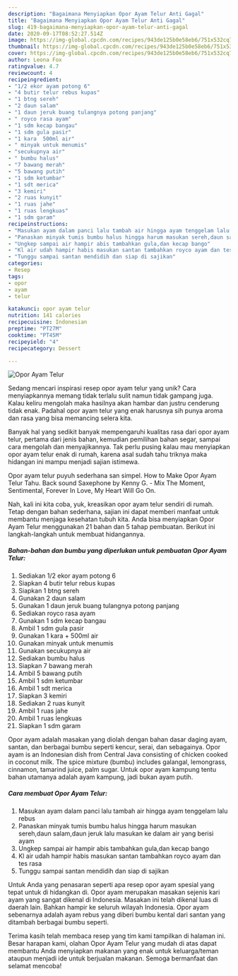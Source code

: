 ```yaml
---
description: "Bagaimana Menyiapkan Opor Ayam Telur Anti Gagal"
title: "Bagaimana Menyiapkan Opor Ayam Telur Anti Gagal"
slug: 419-bagaimana-menyiapkan-opor-ayam-telur-anti-gagal
date: 2020-09-17T08:52:27.514Z
image: https://img-global.cpcdn.com/recipes/943de125b0e58eb6/751x532cq70/opor-ayam-telur-foto-resep-utama.jpg
thumbnail: https://img-global.cpcdn.com/recipes/943de125b0e58eb6/751x532cq70/opor-ayam-telur-foto-resep-utama.jpg
cover: https://img-global.cpcdn.com/recipes/943de125b0e58eb6/751x532cq70/opor-ayam-telur-foto-resep-utama.jpg
author: Leona Fox
ratingvalue: 4.7
reviewcount: 4
recipeingredient:
- "1/2 ekor ayam potong 6"
- "4 butir telur rebus kupas"
- "1 btng sereh"
- "2 daun salam"
- "1 daun jeruk buang tulangnya potong panjang"
- " royco rasa ayam"
- "1 sdm kecap bangau"
- "1 sdm gula pasir"
- "1 kara  500ml air"
- " minyak untuk menumis"
- "secukupnya air"
- " bumbu halus"
- "7 bawang merah"
- "5 bawang putih"
- "1 sdm ketumbar"
- "1 sdt merica"
- "3 kemiri"
- "2 ruas kunyit"
- "1 ruas jahe"
- "1 ruas lengkuas"
- "1 sdm garam"
recipeinstructions:
- "Masukan ayam dalam panci lalu tambah air hingga ayam tenggelam lalu rebus"
- "Panaskan minyak tumis bumbu halus hingga harum masukan sereh,daun salam,daun jeruk lalu masukan ke dalam air yang berisi ayam"
- "Ungkep sampai air hampir abis tambahkan gula,dan kecap bango"
- "Kl air udah hampir habis masukan santan tambahkan royco ayam dan tes rasa"
- "Tunggu sampai santan mendidih dan siap di sajikan"
categories:
- Resep
tags:
- opor
- ayam
- telur

katakunci: opor ayam telur 
nutrition: 141 calories
recipecuisine: Indonesian
preptime: "PT27M"
cooktime: "PT45M"
recipeyield: "4"
recipecategory: Dessert

---
```



![Opor Ayam Telur](https://img-global.cpcdn.com/recipes/943de125b0e58eb6/751x532cq70/opor-ayam-telur-foto-resep-utama.jpg)

Sedang mencari inspirasi resep opor ayam telur yang unik? Cara menyiapkannya memang tidak terlalu sulit namun tidak gampang juga. Kalau keliru mengolah maka hasilnya akan hambar dan justru cenderung tidak enak. Padahal opor ayam telur yang enak harusnya sih punya aroma dan rasa yang bisa memancing selera kita.

Banyak hal yang sedikit banyak mempengaruhi kualitas rasa dari opor ayam telur, pertama dari jenis bahan, kemudian pemilihan bahan segar, sampai cara mengolah dan menyajikannya. Tak perlu pusing kalau mau menyiapkan opor ayam telur enak di rumah, karena asal sudah tahu triknya maka hidangan ini mampu menjadi sajian istimewa.

Opor ayam telur puyuh sederhana san simpel. How to Make Opor Ayam Telur Tahu. Back sound Saxephone by Kenny G. - Mix The Moment, Sentimental, Forever In Love, My Heart Will Go On.


Nah, kali ini kita coba, yuk, kreasikan opor ayam telur sendiri di rumah. Tetap dengan bahan sederhana, sajian ini dapat memberi manfaat untuk membantu menjaga kesehatan tubuh kita. Anda bisa menyiapkan Opor Ayam Telur menggunakan 21 bahan dan 5 tahap pembuatan. Berikut ini langkah-langkah untuk membuat hidangannya.

<!--inarticleads1-->

##### Bahan-bahan dan bumbu yang diperlukan untuk pembuatan Opor Ayam Telur:

1. Sediakan 1/2 ekor ayam potong 6
1. Siapkan 4 butir telur rebus kupas
1. Siapkan 1 btng sereh
1. Gunakan 2 daun salam
1. Gunakan 1 daun jeruk buang tulangnya potong panjang
1. Sediakan  royco rasa ayam
1. Gunakan 1 sdm kecap bangau
1. Ambil 1 sdm gula pasir
1. Gunakan 1 kara + 500ml air
1. Gunakan  minyak untuk menumis
1. Gunakan secukupnya air
1. Sediakan  bumbu halus
1. Siapkan 7 bawang merah
1. Ambil 5 bawang putih
1. Ambil 1 sdm ketumbar
1. Ambil 1 sdt merica
1. Siapkan 3 kemiri
1. Sediakan 2 ruas kunyit
1. Ambil 1 ruas jahe
1. Ambil 1 ruas lengkuas
1. Siapkan 1 sdm garam


Opor ayam adalah masakan yang diolah dengan bahan dasar daging ayam, santan, dan berbagai bumbu seperti kencur, serai, dan sebagainya. Opor ayam is an Indonesian dish from Central Java consisting of chicken cooked in coconut milk. The spice mixture (bumbu) includes galangal, lemongrass, cinnamon, tamarind juice, palm sugar. Untuk opor ayam kampung tentu bahan utamanya adalah ayam kampung, jadi bukan ayam putih. 

<!--inarticleads2-->

##### Cara membuat Opor Ayam Telur:

1. Masukan ayam dalam panci lalu tambah air hingga ayam tenggelam lalu rebus
1. Panaskan minyak tumis bumbu halus hingga harum masukan sereh,daun salam,daun jeruk lalu masukan ke dalam air yang berisi ayam
1. Ungkep sampai air hampir abis tambahkan gula,dan kecap bango
1. Kl air udah hampir habis masukan santan tambahkan royco ayam dan tes rasa
1. Tunggu sampai santan mendidih dan siap di sajikan


Untuk Anda yang penasaran seperti apa resep opor ayam spesial yang tepat untuk di hidangkan di. Opor ayam merupakan masakan sejenis kari ayam yang sangat dikenal di Indonesia. Masakan ini telah dikenal luas di daerah lain. Bahkan hampir ke seluruh wilayah Indonesia. Opor ayam sebenarnya adalah ayam rebus yang diberi bumbu kental dari santan yang ditambah berbagai bumbu seperti. 

Terima kasih telah membaca resep yang tim kami tampilkan di halaman ini. Besar harapan kami, olahan Opor Ayam Telur yang mudah di atas dapat membantu Anda menyiapkan makanan yang enak untuk keluarga/teman ataupun menjadi ide untuk berjualan makanan. Semoga bermanfaat dan selamat mencoba!
